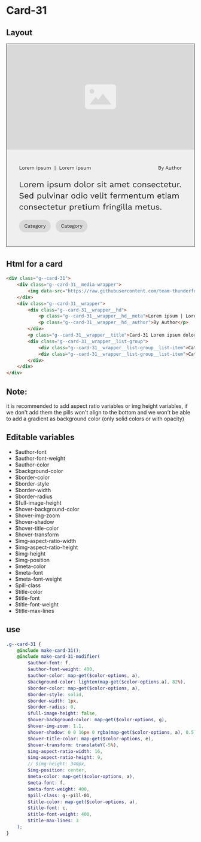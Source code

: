 # Card-31

## Layout

![alt text][card-31]

[card-31]: /src/img/global-components/card/card-31.jpg

## Html for a card

```html
<div class="g--card-31">
    <div class="g--card-31__media-wrapper">
        <img data-src="https://raw.githubusercontent.com/team-thunderfoot/ui/main/src/img/global-components/img-placeholder.jpg" src="/src/img/global-components/placeholder.jpg" alt="alt text" class="g--card-31__media-wrapper__media g--lazy-01" />
    </div>
    <div class="g--card-31__wrapper">
        <div class="g--card-31__wrapper__hd">
            <p class="g--card-31__wrapper__hd__meta">Lorem ipsum | Lorem ipsum</p>
            <p class="g--card-31__wrapper__hd__author">By Author</p>
        </div>
        <p class="g--card-31__wrapper__title">Card-31 Lorem ipsum dolor sit amet consectetur. Sed pulvinar odio velit fermentum etiam consectetur pretium fringilla metus.</p>
        <div class="g--card-31__wrapper__list-group">
            <div class="g--card-31__wrapper__list-group__list-item">Category</div>
            <div class="g--card-31__wrapper__list-group__list-item">Category</div>
        </div>
    </div>
</div>
```
## Note:

it is recommended to add aspect ratio variables or img height variables, if we don't add them the pills won't align to the bottom and we won't be able to add a gradient as background color (only solid colors or with opacity)

## Editable variables

- $author-font
- $author-font-weight
- $author-color
- $background-color
- $border-color
- $border-style
- $border-width
- $border-radius
- $full-image-height
- $hover-background-color
- $hover-img-zoom
- $hover-shadow
- $hover-title-color
- $hover-transform
- $img-aspect-ratio-width
- $img-aspect-ratio-height
- $img-height
- $img-position
- $meta-color
- $meta-font
- $meta-font-weight
- $pill-class
- $title-color
- $title-font
- $title-font-weight
- $title-max-lines

## use

```scss
.g--card-31 {
    @include make-card-31();
    @include make-card-31-modifier(
        $author-font: f,
        $author-font-weight: 400,
        $author-color: map-get($color-options, a),
        $background-color: lighten(map-get($color-options,a), 82%),
        $border-color: map-get($color-options, a),
        $border-style: solid,
        $border-width: 1px,
        $border-radius: 0,
        $full-image-height: false,
        $hover-background-color: map-get($color-options, g),
        $hover-img-zoom: 1.1,
        $hover-shadow: 0 0 16px 0 rgba(map-get($color-options, a), 0.5),
        $hover-title-color: map-get($color-options, e),
        $hover-transform: translateY(-5%),
        $img-aspect-ratio-width: 16,
        $img-aspect-ratio-height: 9,
        // $img-height: 340px,
        $img-position: center,
        $meta-color: map-get($color-options, a),
        $meta-font: f,
        $meta-font-weight: 400,
        $pill-class: g--pill-01,
        $title-color: map-get($color-options, a),
        $title-font: c,
        $title-font-weight: 400,
        $title-max-lines: 3
    );
}
```
